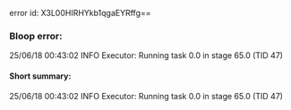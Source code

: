 error id: X3L00HIRHYkb1qgaEYRffg==
### Bloop error:

25/06/18 00:43:02 INFO Executor: Running task 0.0 in stage 65.0 (TID 47)
#### Short summary: 

25/06/18 00:43:02 INFO Executor: Running task 0.0 in stage 65.0 (TID 47)